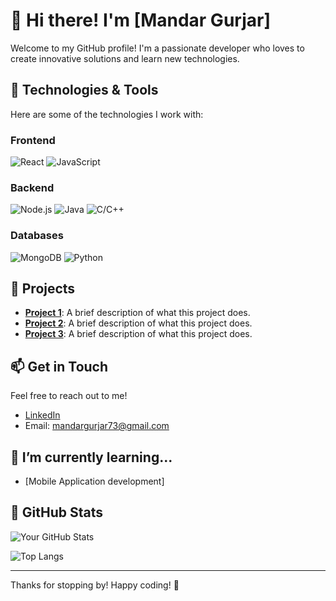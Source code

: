 # 👋 Hi there! I'm [Mandar Gurjar]

Welcome to my GitHub profile! I'm a passionate developer who loves to create innovative solutions and learn new technologies.

## 🚀 Technologies & Tools

Here are some of the technologies I work with:

### Frontend

![React](https://img.shields.io/badge/React-61DAFB?style=flat&logo=react&logoColor=black)
![JavaScript](https://img.shields.io/badge/JavaScript-F7DF1E?style=flat&logo=javascript&logoColor=black)

### Backend

![Node.js](https://img.shields.io/badge/Node.js-339933?style=flat&logo=nodedotjs&logoColor=white)
![Java](https://img.shields.io/badge/Java-007396?style=flat&logo=java&logoColor=white)
![C/C++](https://img.shields.io/badge/C%2FC%2B%2B-00599C?style=flat&logo=c%2B%2B&logoColor=white)

### Databases

![MongoDB](https://img.shields.io/badge/MongoDB-47A248?style=flat&logo=mongodb&logoColor=white)
![Python](https://img.shields.io/badge/Python-3776AB?style=flat&logo=python&logoColor=white)

## 🌟 Projects

- **[Project 1](link-to-your-project)**: A brief description of what this project does.
- **[Project 2](link-to-your-project)**: A brief description of what this project does.
- **[Project 3](link-to-your-project)**: A brief description of what this project does.

## 📫 Get in Touch

Feel free to reach out to me!

- [LinkedIn](linkedin.com/in/mandar-gurjar-36a095259)
- Email: mandargurjar73@gmail.com

## 🌱 I’m currently learning...

- [Mobile Application development]

## 🔧 GitHub Stats

![Your GitHub Stats](https://github-readme-stats.vercel.app/api?username=Hackur45&show_icons=true&theme=radical)

![Top Langs](https://github-readme-stats.vercel.app/api/top-langs/?username=Hackur45&layout=compact&theme=radical)

---

Thanks for stopping by! Happy coding! 🎉
